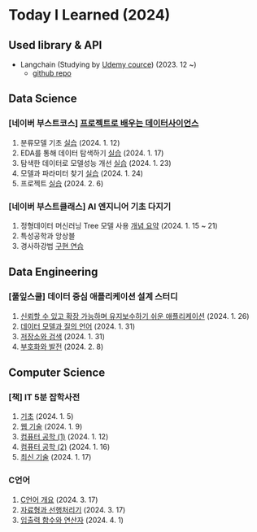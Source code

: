 # Today I Learned (2024)

## Used library & API
- Langchain (Studying by [Udemy cource](https://www.udemy.com/course/langchain/)) (2023. 12 ~)
    - [github repo](https://github.com/annmunju/cource-langchain)

## Data Science

### [네이버 부스트코스] [프로젝트로 배우는 데이터사이언스](https://www.boostcourse.org/ds214)
1. 분류모델 기초 [실습](./Data_science/boostcource/sklearn_example.ipynb) (2024. 1. 12) 
2. EDA를 통해 데이터 탐색하기 [실습](./Data_science/boostcource/kaggle_eda_classification_example.ipynb) (2024. 1. 17)
3. 탐색한 데이터로 모델성능 개선 [실습](./Data_science/boostcource/kaggle_eda_classification_example.ipynb) (2024. 1. 23)
4. 모델과 파라미터 찾기 [실습](./Data_science/boostcource/kaggle_modeling_exmaple.ipynb) (2024. 1. 24)
5. 프로젝트 [실습](https://github.com/annmunju/competitions/tree/main/%EB%8D%B0%EC%9D%B4%EC%BD%98_%EA%B3%A0%EA%B0%9D-%EB%8C%80%EC%B6%9C%EB%93%B1%EA%B8%89-%EB%B6%84%EB%A5%98) (2024. 2. 6)


### [네이버 부스트클래스] AI 엔지니어 기초 다지기
1. 정형데이터 머신러닝 Tree 모델 사용 [개념 요약](./Data_science/boostclass/Tree%20이론.md) (2024. 1. 15 ~ 21)
2. 특성공학과 앙상블 
3. 경사하강법 [구현 연습](./Data_science/boostclass/)

## Data Engineering

### [풀잎스쿨] 데이터 중심 애플리케이션 설계 스터디
1. [신뢰할 수 있고 확장 가능하며 유지보수하기 쉬운 애플리케이션](./Data_engineering/202401_flip/1장-신뢰_확장_유지보수_앱.pdf) (2024. 1. 26)
2. [데이터 모델과 질의 언어](./Data_engineering/202401_flip/2장%20데이터%20모델과%20질의%20언어.md) (2024. 1. 31)
3. [저장소와 검색](./Data_engineering/202401_flip/3장%20저장소와%20검색.md) (2024. 1. 31)
4. [부호화와 발전](./Data_engineering/202401_flip/4장%20부호화와%20발전-marp.pdf) (2024. 2. 8)

## Computer Science

### [책] IT 5분 잡학사전
1. [기초](./Computer_science/IT_5분_잡학사전/코딩%20안내서%20-%20기초%20편.md) (2024. 1. 5)
2. [웹 기술](./Computer_science/IT_5분_잡학사전/코딩%20안내서%20-%20웹%20기술%20편.md) (2024. 1. 9)
3. [컴퓨터 공학 (1)](./Computer_science/IT_5분_잡학사전/코딩%20안내서%20-%20컴퓨터%20공학%20편%20(1).md) (2024. 1. 12)
4. [컴퓨터 공학 (2)](./Computer_science/IT_5분_잡학사전/코딩%20안내서%20-%20컴퓨터%20공학%20편%20(2).md) (2024. 1. 16)
5. [최신 기술](./Computer_science/IT_5분_잡학사전/코딩%20안내서%20-%20최신%20기술%20편.md) (2024. 1. 17)

### C언어
1. [C언어 개요](./Computer_science/C언어/01_개요) (2024. 3. 17)
2. [자료형과 선행처리기](./Computer_science/C언어/02_자료형과-선행처리기/) (2024. 3. 17)
3. [입출력 함수와 연산자](./Computer_science/C언어/03-04_입출력-함수와-연산자/) (2024. 4. 1)